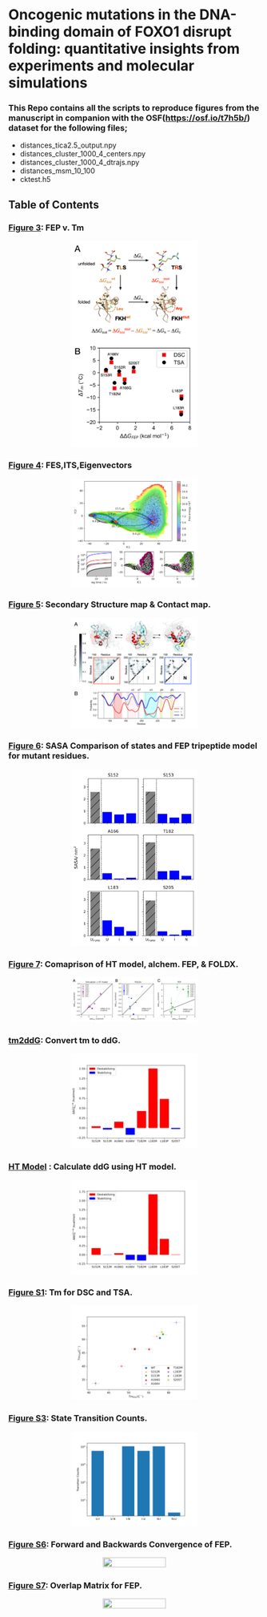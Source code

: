 # Oncogenic mutations in the DNA-binding domain of FOXO1 disrupt folding: quantitative insights from experiments and molecular simulations
### This Repo contains all the scripts to reproduce figures from the manuscript in companion with the OSF(https://osf.io/t7h5b/) dataset for the following files;
- distances_tica2.5_output.npy
- distances_cluster_1000_4_centers.npy
- distances_cluster_1000_4_dtrajs.npy
- distances_msm_10_100
- cktest.h5

## Table of Contents
### [Figure 3](./Figure_3): FEP v. Tm

<p align="center">
  <a href="./Figure_3">
  <img src="Figure_3/Figure3.png" width="50%" height="50%"/>
  </a>
</p>

### [Figure 4](./Figure_4): FES,ITS,Eigenvectors

<p align="center">
  <a href="./Figure_4">
  <img src="Figure_4/Figure4_nolabels.png" width="50%" height="50%"/>
  </a>
</p>

### [Figure 5](./Figure_5): Secondary Structure map & Contact map.

<p align="center">
  <a href="./Figure_5">
  <img src="Figure_5/Figure_5.png" width="50%" height="50%"/>
  </a>
</p>

### [Figure 6](./Figure_6): SASA Comparison of states and FEP tripeptide model for mutant residues.

<p align="center">
  <a href="./Figure_6">
  <img src="Figure_6/sasa_mut_bar.png" width="50%" height="50%"/>
  </a>
</p>

### [Figure 7](./Figure_7): Comaprison of HT model, alchem. FEP, & FOLDX.

<p align="center">
  <a href="./Figure_7">
  <img src="Figure_7/Figure7.png" width="50%" height="50%"/>
  </a>
</p>

### [tm2ddG](./tm2ddG): Convert tm to ddG.

<p align="center">
  <a href="./tm2ddG">
  <img src="tm2ddG/simpleg.png" width="50%" height="50%" />
  </a>
</p>

### [HT Model](./HT_model) : Calculate ddG using HT model.

<p align="center">
  <a href="./HT_model">
  <img src="HT_model/HT_model.png" width="50%" height="50%" />
  </a>
</p>

### [Figure S1](./DSCvTSA): Tm for DSC and TSA.

<p align="center">
  <a href="./DSCvTSA">
  <img src="DSCvTSA/DSCvTSA.png" width="50%" height="50%"/>
  </a>
</p>

### [Figure S3](./Figure_S3): State Transition Counts.

<p align="center">
  <a href="./Figure_S3">
  <img src="Figure_S3/counts.png" width="50%" height="50%"/>
  </a>
</p>

### [Figure S6](./Figure_S6): Forward and Backwards Convergence of FEP.

<p align="center">
  <a href="./Figure_S6">
  <img src="Figure_S6/SI_Figure1.png" width="50%" height="50%"/>
  </a>
</p>

### [Figure S7](./Figure_S7): Overlap Matrix for FEP.

<p align="center">
  <a href="./Figure_S7">
  <img src="Figure_S7/SI_Figure2.png" width="50%" height="50%"/>
  </a>
</p>
